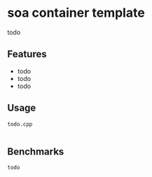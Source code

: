 
# soa container template
todo

## Features
* todo
* todo
* todo

## Usage
`todo.cpp`

```CPP

```

## Benchmarks
```
todo
```